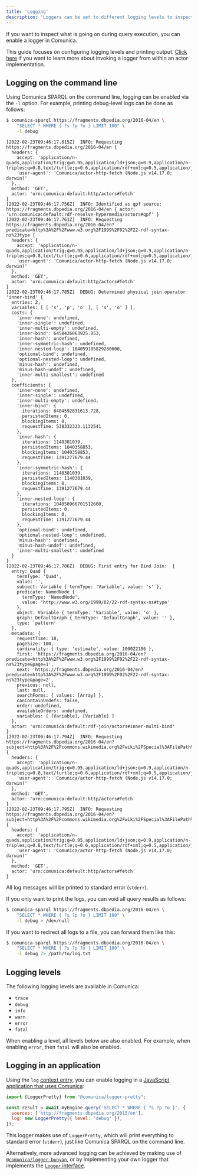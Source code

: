 ```yaml
---
title: 'Logging'
description: 'Loggers can be set to different logging levels to inspect what Comunica is doing behind the scenes.'
---
```


If you want to inspect what is going on during query execution,
you can enable a logger in Comunica.

<div class="note">
This guide focuses on configuring logging levels and printing output.
<a href="/docs/modify/advanced/logging/">Click here</a> if you want to learn more about invoking a logger from within an actor implementation.
</div>

## Logging on the command line

Using Comunica SPARQL on the command line, logging can be enabled via the `-l` option.
For example, printing debug-level logs can be done as follows:
```bash
$ comunica-sparql https://fragments.dbpedia.org/2016-04/en \
    "SELECT * WHERE { ?s ?p ?o } LIMIT 100" \
    -l debug
```
```text
[2022-02-23T09:46:17.615Z]  INFO: Requesting https://fragments.dbpedia.org/2016-04/en {
  headers: {
    accept: 'application/n-quads,application/trig;q=0.95,application/ld+json;q=0.9,application/n-triples;q=0.8,text/turtle;q=0.6,application/rdf+xml;q=0.5,application/json;q=0.45,text/n3;q=0.35,application/xml;q=0.3,image/svg+xml;q=0.3,text/xml;q=0.3,text/html;q=0.2,application/xhtml+xml;q=0.18',
    'user-agent': 'Comunica/actor-http-fetch (Node.js v14.17.0; darwin)'
  },
  method: 'GET',
  actor: 'urn:comunica:default:http/actors#fetch'
}
[2022-02-23T09:46:17.756Z]  INFO: Identified as qpf source: https://fragments.dbpedia.org/2016-04/en { actor: 'urn:comunica:default:rdf-resolve-hypermedia/actors#qpf' }
[2022-02-23T09:46:17.761Z]  INFO: Requesting https://fragments.dbpedia.org/2016-04/en?predicate=http%3A%2F%2Fwww.w3.org%2F1999%2F02%2F22-rdf-syntax-ns%23type {
  headers: {
    accept: 'application/n-quads,application/trig;q=0.95,application/ld+json;q=0.9,application/n-triples;q=0.8,text/turtle;q=0.6,application/rdf+xml;q=0.5,application/json;q=0.45,text/n3;q=0.35,application/xml;q=0.3,image/svg+xml;q=0.3,text/xml;q=0.3,text/html;q=0.2,application/xhtml+xml;q=0.18',
    'user-agent': 'Comunica/actor-http-fetch (Node.js v14.17.0; darwin)'
  },
  method: 'GET',
  actor: 'urn:comunica:default:http/actors#fetch'
}
[2022-02-23T09:46:17.785Z]  DEBUG: Determined physical join operator 'inner-bind' {
  entries: 2,
  variables: [ [ 's', 'p', 'o' ], [ 's', 'o' ] ],
  costs: {
    'inner-none': undefined,
    'inner-single': undefined,
    'inner-multi-empty': undefined,
    'inner-bind': 6458426063925.053,
    'inner-hash': undefined,
    'inner-symmetric-hash': undefined,
    'inner-nested-loop': 104059105829280600,
    'optional-bind': undefined,
    'optional-nested-loop': undefined,
    'minus-hash': undefined,
    'minus-hash-undef': undefined,
    'inner-multi-smallest': undefined
  },
  coefficients: {
    'inner-none': undefined,
    'inner-single': undefined,
    'inner-multi-empty': undefined,
    'inner-bind': {
      iterations: 6404592831613.728,
      persistedItems: 0,
      blockingItems: 0,
      requestTime: 538332323.1132541
    },
    'inner-hash': {
      iterations: 1140381039,
      persistedItems: 1040358853,
      blockingItems: 1040358853,
      requestTime: 1391277679.44
    },
    'inner-symmetric-hash': {
      iterations: 1140381039,
      persistedItems: 1140381039,
      blockingItems: 0,
      requestTime: 1391277679.44
    },
    'inner-nested-loop': {
      iterations: 104058966701512660,
      persistedItems: 0,
      blockingItems: 0,
      requestTime: 1391277679.44
    },
    'optional-bind': undefined,
    'optional-nested-loop': undefined,
    'minus-hash': undefined,
    'minus-hash-undef': undefined,
    'inner-multi-smallest': undefined
  }
}
[2022-02-23T09:46:17.786Z]  DEBUG: First entry for Bind Join:  {
  entry: Quad {
    termType: 'Quad',
    value: '',
    subject: Variable { termType: 'Variable', value: 's' },
    predicate: NamedNode {
      termType: 'NamedNode',
      value: 'http://www.w3.org/1999/02/22-rdf-syntax-ns#type'
    },
    object: Variable { termType: 'Variable', value: 'o' },
    graph: DefaultGraph { termType: 'DefaultGraph', value: '' },
    type: 'pattern'
  },
  metadata: {
    requestTime: 18,
    pageSize: 100,
    cardinality: { type: 'estimate', value: 100022186 },
    first: 'https://fragments.dbpedia.org/2016-04/en?predicate=http%3A%2F%2Fwww.w3.org%2F1999%2F02%2F22-rdf-syntax-ns%23type&page=1',
    next: 'https://fragments.dbpedia.org/2016-04/en?predicate=http%3A%2F%2Fwww.w3.org%2F1999%2F02%2F22-rdf-syntax-ns%23type&page=2',
    previous: null,
    last: null,
    searchForms: { values: [Array] },
    canContainUndefs: false,
    order: undefined,
    availableOrders: undefined,
    variables: [ [Variable], [Variable] ]
  },
  actor: 'urn:comunica:default:rdf-join/actors#inner-multi-bind'
}
[2022-02-23T09:46:17.794Z]  INFO: Requesting https://fragments.dbpedia.org/2016-04/en?subject=http%3A%2F%2Fcommons.wikimedia.org%2Fwiki%2FSpecial%3AFilePath%2F%21%21%21%E5%96%84%E7%A6%8F%E5%AF%BA.JPG&object=http%3A%2F%2Fdbpedia.org%2Fontology%2FImage {
  headers: {
    accept: 'application/n-quads,application/trig;q=0.95,application/ld+json;q=0.9,application/n-triples;q=0.8,text/turtle;q=0.6,application/rdf+xml;q=0.5,application/json;q=0.45,text/n3;q=0.35,application/xml;q=0.3,image/svg+xml;q=0.3,text/xml;q=0.3,text/html;q=0.2,application/xhtml+xml;q=0.18',
    'user-agent': 'Comunica/actor-http-fetch (Node.js v14.17.0; darwin)'
  },
  method: 'GET',
  actor: 'urn:comunica:default:http/actors#fetch'
}
[2022-02-23T09:46:17.795Z]  INFO: Requesting https://fragments.dbpedia.org/2016-04/en?subject=http%3A%2F%2Fcommons.wikimedia.org%2Fwiki%2FSpecial%3AFilePath%2F%21%21%21%E5%96%84%E7%A6%8F%E5%AF%BA.JPG&object=http%3A%2F%2Fwikidata.dbpedia.org%2Fontology%2FImage {
  headers: {
    accept: 'application/n-quads,application/trig;q=0.95,application/ld+json;q=0.9,application/n-triples;q=0.8,text/turtle;q=0.6,application/rdf+xml;q=0.5,application/json;q=0.45,text/n3;q=0.35,application/xml;q=0.3,image/svg+xml;q=0.3,text/xml;q=0.3,text/html;q=0.2,application/xhtml+xml;q=0.18',
    'user-agent': 'Comunica/actor-http-fetch (Node.js v14.17.0; darwin)'
  },
  method: 'GET',
  actor: 'urn:comunica:default:http/actors#fetch'
}
```

All log messages will be printed to standard error (`stderr`).

If you only want to print the logs, you can void all query results as follows:
```bash
$ comunica-sparql https://fragments.dbpedia.org/2016-04/en \
    "SELECT * WHERE { ?s ?p ?o } LIMIT 100" \
    -l debug > /dev/null
```

If you want to redirect all logs to a file, you can forward them like this:
```bash
$ comunica-sparql https://fragments.dbpedia.org/2016-04/en \
    "SELECT * WHERE { ?s ?p ?o } LIMIT 100" \
    -l debug 2> /path/to/log.txt
```

## Logging levels

The following logging levels are available in Comunica:

* `trace`
* `debug`
* `info`
* `warn`
* `error`
* `fatal`

<div class="note">
When enabling a level, all levels below are also enabled.
For example, when enabling <code>error</code>, then <code>fatal</code> will also be enabled.
</div>

## Logging in an application

Using the `log` [context entry](/docs/query/advanced/context/), you can enable logging in a [JavaScript application that uses Comunica](/docs/query/getting_started/query_app/):
```javascript
import {LoggerPretty} from "@comunica/logger-pretty";

const result = await myEngine.query('SELECT * WHERE { ?s ?p ?o }', {
  sources: ['http://fragments.dbpedia.org/2015/en'],
  log: new LoggerPretty({ level: 'debug' }),
});
```

This logger makes use of `LoggerPretty`, which will print everything to standard error (`stderr`),
just like Comunica SPARQL on the command line.

Alternatively, more advanced logging can be achieved by making use of [`@comunica/logger-bunyan`](https://github.com/comunica/comunica/tree/master/packages/logger-bunyan/),
or by implementing your own logger that implements the [`Logger` interface](https://github.com/comunica/comunica/blob/master/packages/core/lib/Logger.ts).

